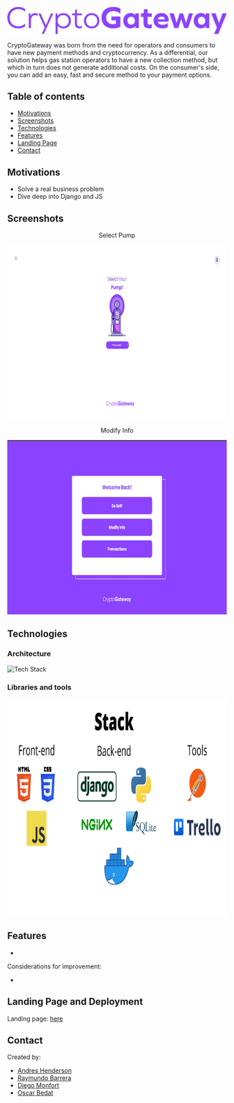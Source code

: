 ![Logo](https://github.com/Ouyei/CriptoGateway/blob/main/images/logo_CG.png) 

CryptoGateway was born from the need for operators and consumers to have new payment methods and cryptocurrency. As a differential, our solution helps gas station operators to have a new collection method, but which in turn does not generate additional costs. On the consumer's side, you can add an easy, fast and secure method to your payment options.

## Table of contents

- [Motivations](#motivations)
- [Screenshots](#screenshots)
- [Technologies](#technologies)
- [Features](#features)
- [Landing Page](#landing_page)
- [Contact](#contact)

## Motivations

- Solve a real business problem
- Dive deep into Django and JS

## Screenshots

<p align="center">Select Pump</p>

<p align="center">
<img src="https://github.com/andresovichh/6.-Proyecto-Final/blob/master/images/select%20pump.jpeg" class="centerImage" width="600" height="400" />
</p>

<p align="center">Modify Info</p>

<p align="center">
<img src="https://github.com/andresovichh/6.-Proyecto-Final/blob/master/images/modify.jpeg" class="centerImage" width="600" height="400" />
</p>

## Technologies

### Architecture

![Tech Stack]()

### Libraries and tools

<p align="center">
<img src="https://github.com/Ouyei/CriptoGateway/blob/main/images/Stack.png" width="700" height="500">
</p>

## Features

- 

Considerations for improvement: 

- 

## Landing Page and Deployment

Landing page: [here](https://www.andreshenderson.tech/)

## Contact

Created by:

- [Andres Henderson](https://github.com/andresovichh)
- [Raymundo Barrera](https://github.com/RayBar72)
- [Diego Monfort](https://github.com/DiegoMHol)
- [Oscar Bedat](https://github.com/Ouyei)
